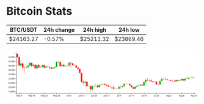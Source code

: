 # Bitcoin Stats

BTC/USDT|24h change|24h high|24h low|
|---|---|---|---|
|$24163.27|-0.57%|$25211.32|$23869.46|

<img src="./chart.svg">
